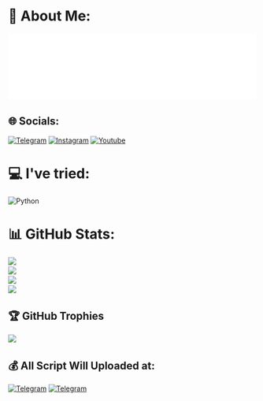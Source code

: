 # 💫 About Me:
![Intro](https://raw.githubusercontent.com/403Code/403Code/main/picture/intro.svg) </br>

## 🌐 Socials:
[![Telegram](https://img.shields.io/badge/Telegram-%231877F2.svg?logo=Telegram&logoColor=white)](https://t.me/Azxfyz) [![Instagram](https://img.shields.io/badge/Instagram-%23E4405F.svg?logo=Instagram&logoColor=white)](https://instagram.com/Kanzokxyz) [![Youtube](https://img.shields.io/badge/Youtube-%23FF0000.svg?logo=Youtube&logoColor=white)](https://www.youtube.com/@Azxfyz) 

# 💻 I've tried:
![Python](https://img.shields.io/badge/python-3670A0?style=for-the-badge&logo=python&logoColor=ffdd54)
# 📊 GitHub Stats:
![](https://github-readme-stats.vercel.app/api?username=xoX23Xox&theme=dark&hide_border=false&include_all_commits=true&count_private=false)<br/>
![](https://github-readme-streak-stats.herokuapp.com/?user=xoX23Xox&theme=dark&hide_border=false)<br/>
![](https://github-readme-stats.vercel.app/api/top-langs/?username=xoX23Xox&theme=dark&hide_border=false&include_all_commits=true&count_private=false&layout=compact)<br/>
![](https://api.visitorbadge.io/api/combined?path=xoX23Xox&label=Profile%20Views%20%5BDaily%20%2F%20Total%5D&labelColor=%23d9e3f0&countColor=%23555555&style=flat-square&labelStyle=upper)
## 🏆 GitHub Trophies
![](https://github-profile-trophy.vercel.app/?username=xoX23Xox&theme=radical&no-frame=false&no-bg=true&margin-w=4)
## 💰 All Script Will Uploaded at:
[![Telegram](https://img.shields.io/badge/Telegram-%231877F2.svg?logo=Telegram&logoColor=white)](https://t.me/Azxfyz)
[![Telegram](https://img.shields.io/badge/Telegram-%231877F2.svg?logo=Telegram&logoColor=white)](https://t.me/Azxfyz)
